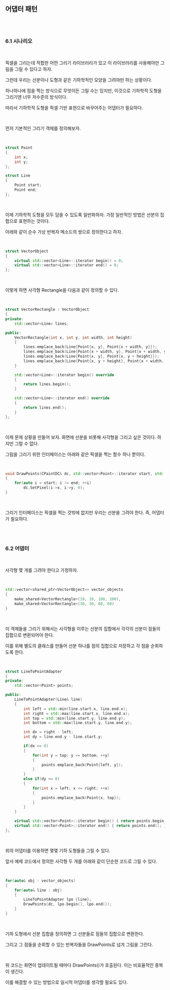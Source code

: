 ## 어댑터 패턴

</br>
</br>

### 6.1 시나리오

</br>

픽셀을 그리는데 적합한 어떤 그리기 라이브러리가 있고 이 라이브러리를 사용해야만 그림을 그릴 수 있다고 하자.

그런데 우리는 선분이나 도형과 같은 기하학적인 모양을 그려야만 하는 상황이다.

하나하나에 점을 찍는 방식으로 무엇이든 그릴 수는 있지만, 이것으로 기하학적 도형을 그리기엔 너무 저수준의 방식이다.

따라서 기하학적 도형을 픽셀 기반 표현으로 바꾸어주는 어댑터가 필요하다.

</br>

먼저 기본적인 그리기 객체를 정의해보자.

</br>

```C++
struct Point
{
    int x;
    int y;
};

struct Line
{
    Point start;
    Point end;
};
```
</br>

이제 기하학적 도형을 모두 담을 수 있도록 일반화하자. 가장 일반적인 방법은 선분의 집합으로 표현하는 것이다.

아래와 같이 순수 가상 반복자 메소드의 쌍으로 정의한다고 하자.

</br>

```C++
struct VectorObject
{
    virtual std::vector<Line>::iterator begin() = 0;
    virtual std::vector<Line>::iterator end() = 0;
};
```
</br>

이렇게 하면 사각형 Rectangle을 다음과 같이 정의할 수 있다.

</br>

```C++
struct VectorRectangle : VectorObject
{
private:
    std::vector<Line> lines;

public:
    VectorRectangle(int x, int y, int width, int height)
    {
        lines.emplace_back(Line{Point{x, y}, Point{x + width, y}});
        lines.emplace_back(Line{Point{x + width, y}, Point{x + width, y + height}});
        lines.emplace_back(Line{Point{x, y}, Point{x, y + height}});
        lines.emplace_back(Line{Point{x, y + height}, Point{x + width, y + height}});
    }

    std::vector<Line>::iterator begin() override
    {
        return lines.begin();
    }

    std::vector<Line>::iterator end() override
    {
        return lines.end();
    }
};
```
</br>

이제 문제 상황을 만들어 보자. 화면에 선분을 비롯해 사각형을 그리고 싶은 것이다. 하지만 그럴 수 없다.

그림을 그리기 위한 인터페이스는 아래와 같은 픽셀을 찍는 함수 하나 뿐이다.

</br>

```C++
void DrawPoints(CPaintDC& dc, std::vector<Point>::iterator start, std::vector<Point>::iterator end)
{
    for(auto i = start; i != end; ++i)
        dc.SetPixel(i->x, i->y, 0);
}
```
</br>

그리기 인터페이스는 픽셀을 찍는 것밖에 없지만 우리는 선분을 그려야 한다. 즉, 어댑터가 필요하다.

</br>
</br>

### 6.2 어댑터

</br>

사각형 몇 개를 그려야 한다고 가정하자.

</br>

```C++
std::vector<shared_ptr<VectorObject>> vector_objects
{
    make_shared<VectorRectangle>(10, 10, 100, 100),
    make_shared<VectorRectangle>(30, 30, 60, 60)
}
```
</br>

이 객체들을 그리기 위해서는 사각형을 이루는 선분의 집합에서 각각의 선분이 점들의 집합으로 변환되어야 한다.

이를 위해 별도의 클래스를 만들어 선분 하나를 점의 집합으로 저장하고 각 점을 순회하도록 한다.

</br>

```C++
struct LineToPointAdapter
{
private:
    std::vector<Point> points;

public:
    LineToPointAdapter(Line& line)
    {
        int left = std::min(line.start.x, line.end.x);
        int right = std::max(line.start.x, line.end.x);
        int top = std::min(line.start.y, line.end.y);
        int bottom = std::max(line.start.y, line.end.y);

        int dx = right - left;
        int dy = line.end.y - line.start.y;

        if(dx == 0)
        {
            for(int y = top; y <= bottom; ++y)
            {
                points.emplace_back(Point{left, y});
            }
        }
        else if(dy == 0)
        {
            for(int x = left; x <= right; ++x)
            {
                points.emplace_back(Point{x, top});
            }
        }
    }

    virtual std::vector<Point>::iterator begin() { return points.begin(); }
    virtual std::vector<Point>::iterator end() { return points.end(); }
};
```
</br>

위의 어댑터를 이용하면 몇몇 기하 도형들을 그릴 수 있다.

앞서 예제 코드에서 정의한 사각형 두 개를 아래와 같이 단순한 코드로 그릴 수 있다.

</br>

```C++
for(auto& obj : vector_objects)
{
    for(auto& line : obj)
    {
        LineToPointAdapter lpo {line};
        DrawPoints(dc, lpo.begin(), lpo.end());
    }
}
```
</br>

기하 도형에서 선분 집합을 정의하면 그 선분들로 점들의 집합으로 변환한다.

그리고 그 점들을 순회할 수 있는 반복자들을 DrawPoints로 넘겨 그림을 그린다.

</br>

위 코드는 화면이 업데이트될 때마다 DrawPoints()가 호출된다. 이는 비효율적인 중복이 생긴다.

이를 해결할 수 있는 방법으로 일시적 어댑터를 생각할 필요도 있다.